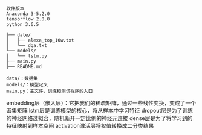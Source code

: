 ```
软件版本
Anaconda 3-5.2.0
tensorflow 2.0.0
python 3.6.5

```
```
├── date/
│   ├── alexa_top_10w.txt
│   └── dga.txt
└── models/
│   └── lstm.py
├── main.py
├── README.md

data/：数据集
models/：模型定义
main.py：主文件，训练和测试程序的入口
```
embedding层（嵌入层）：它把我们的稀疏矩阵，通过一些线性变换，变成了一个密集矩阵
lstm层是训练模型的核心，将从样本中学习特征
dropout层是为了训练的神经网络过拟合，随机断开一定比例的神经元连接
dense层是为了将学习到的特征映射到样本空间
activation激活层将权值转换成二分类结果
